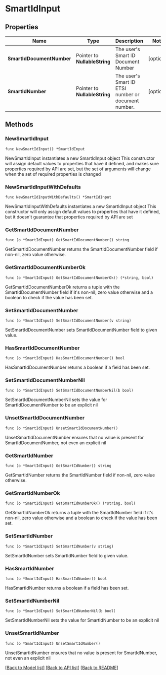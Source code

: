 # SmartIdInput

## Properties

Name | Type | Description | Notes
------------ | ------------- | ------------- | -------------
**SmartIdDocumentNumber** | Pointer to **NullableString** | The user&#39;s Smart ID Document Number | [optional] 
**SmartIdNumber** | Pointer to **NullableString** | The user&#39;s Smart ID ETSI number or document number. | [optional] 

## Methods

### NewSmartIdInput

`func NewSmartIdInput() *SmartIdInput`

NewSmartIdInput instantiates a new SmartIdInput object
This constructor will assign default values to properties that have it defined,
and makes sure properties required by API are set, but the set of arguments
will change when the set of required properties is changed

### NewSmartIdInputWithDefaults

`func NewSmartIdInputWithDefaults() *SmartIdInput`

NewSmartIdInputWithDefaults instantiates a new SmartIdInput object
This constructor will only assign default values to properties that have it defined,
but it doesn't guarantee that properties required by API are set

### GetSmartIdDocumentNumber

`func (o *SmartIdInput) GetSmartIdDocumentNumber() string`

GetSmartIdDocumentNumber returns the SmartIdDocumentNumber field if non-nil, zero value otherwise.

### GetSmartIdDocumentNumberOk

`func (o *SmartIdInput) GetSmartIdDocumentNumberOk() (*string, bool)`

GetSmartIdDocumentNumberOk returns a tuple with the SmartIdDocumentNumber field if it's non-nil, zero value otherwise
and a boolean to check if the value has been set.

### SetSmartIdDocumentNumber

`func (o *SmartIdInput) SetSmartIdDocumentNumber(v string)`

SetSmartIdDocumentNumber sets SmartIdDocumentNumber field to given value.

### HasSmartIdDocumentNumber

`func (o *SmartIdInput) HasSmartIdDocumentNumber() bool`

HasSmartIdDocumentNumber returns a boolean if a field has been set.

### SetSmartIdDocumentNumberNil

`func (o *SmartIdInput) SetSmartIdDocumentNumberNil(b bool)`

 SetSmartIdDocumentNumberNil sets the value for SmartIdDocumentNumber to be an explicit nil

### UnsetSmartIdDocumentNumber
`func (o *SmartIdInput) UnsetSmartIdDocumentNumber()`

UnsetSmartIdDocumentNumber ensures that no value is present for SmartIdDocumentNumber, not even an explicit nil
### GetSmartIdNumber

`func (o *SmartIdInput) GetSmartIdNumber() string`

GetSmartIdNumber returns the SmartIdNumber field if non-nil, zero value otherwise.

### GetSmartIdNumberOk

`func (o *SmartIdInput) GetSmartIdNumberOk() (*string, bool)`

GetSmartIdNumberOk returns a tuple with the SmartIdNumber field if it's non-nil, zero value otherwise
and a boolean to check if the value has been set.

### SetSmartIdNumber

`func (o *SmartIdInput) SetSmartIdNumber(v string)`

SetSmartIdNumber sets SmartIdNumber field to given value.

### HasSmartIdNumber

`func (o *SmartIdInput) HasSmartIdNumber() bool`

HasSmartIdNumber returns a boolean if a field has been set.

### SetSmartIdNumberNil

`func (o *SmartIdInput) SetSmartIdNumberNil(b bool)`

 SetSmartIdNumberNil sets the value for SmartIdNumber to be an explicit nil

### UnsetSmartIdNumber
`func (o *SmartIdInput) UnsetSmartIdNumber()`

UnsetSmartIdNumber ensures that no value is present for SmartIdNumber, not even an explicit nil

[[Back to Model list]](../README.md#documentation-for-models) [[Back to API list]](../README.md#documentation-for-api-endpoints) [[Back to README]](../README.md)


